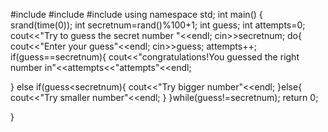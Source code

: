 #include<iostream>
#include<ctime>
#include<cstdlib>
using namespace std;
int main()
{
srand(time(0));
int secretnum=rand()%100+1;
int guess;
int attempts=0;
cout<<"Try to guess the secret number "<<endl;
cin>>secretnum;
do{
cout<<"Enter your guess"<<endl;
cin>>guess;
attempts++;
if(guess==secretnum){
cout<<"congratulations!You guessed the right number in"<<attempts<<"attempts"<<endl;

}
else if(guess<secretnum){
cout<<"Try bigger number"<<endl;
}else{
cout<<"Try smaller number"<<endl;
}
}while(guess!=secretnum);
return 0;

}
